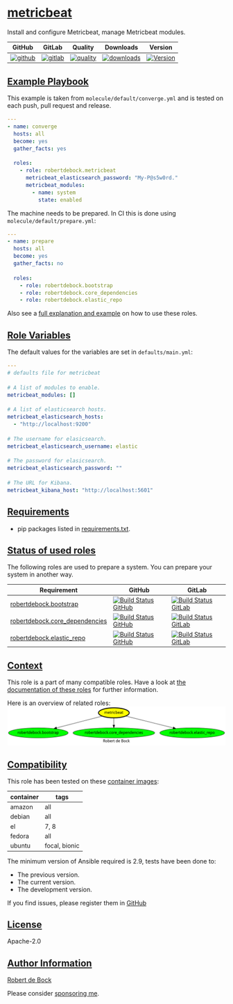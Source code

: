 # [metricbeat](#metricbeat)

Install and configure Metricbeat, manage Metricbeat modules.

|GitHub|GitLab|Quality|Downloads|Version|
|------|------|-------|---------|-------|
|[![github](https://github.com/robertdebock/ansible-role-metricbeat/workflows/Ansible%20Molecule/badge.svg)](https://github.com/robertdebock/ansible-role-metricbeat/actions)|[![gitlab](https://gitlab.com/robertdebock/ansible-role-metricbeat/badges/master/pipeline.svg)](https://gitlab.com/robertdebock/ansible-role-metricbeat)|[![quality](https://img.shields.io/ansible/quality/)](https://galaxy.ansible.com/robertdebock/metricbeat)|[![downloads](https://img.shields.io/ansible/role/d/)](https://galaxy.ansible.com/robertdebock/metricbeat)|[![Version](https://img.shields.io/github/release/robertdebock/ansible-role-metricbeat.svg)](https://github.com/robertdebock/ansible-role-metricbeat/releases/)|

## [Example Playbook](#example-playbook)

This example is taken from `molecule/default/converge.yml` and is tested on each push, pull request and release.
```yaml
---
- name: converge
  hosts: all
  become: yes
  gather_facts: yes

  roles:
    - role: robertdebock.metricbeat
      metricbeat_elasticsearch_password: "My-P@s5w0rd."
      metricbeat_modules:
        - name: system
          state: enabled
```

The machine needs to be prepared. In CI this is done using `molecule/default/prepare.yml`:
```yaml
---
- name: prepare
  hosts: all
  become: yes
  gather_facts: no

  roles:
    - role: robertdebock.bootstrap
    - role: robertdebock.core_dependencies
    - role: robertdebock.elastic_repo
```

Also see a [full explanation and example](https://robertdebock.nl/how-to-use-these-roles.html) on how to use these roles.

## [Role Variables](#role-variables)

The default values for the variables are set in `defaults/main.yml`:
```yaml
---
# defaults file for metricbeat

# A list of modules to enable.
metricbeat_modules: []

# A list of elasticsearch hosts.
metricbeat_elasticsearch_hosts:
  - "http://localhost:9200"

# The username for elasicsearch.
metricbeat_elasticsearch_username: elastic

# The password for elasicsearch.
metricbeat_elasticsearch_password: ""

# The URL for Kibana.
metricbeat_kibana_host: "http://localhost:5601"
```

## [Requirements](#requirements)

- pip packages listed in [requirements.txt](https://github.com/robertdebock/ansible-role-metricbeat/blob/master/requirements.txt).

## [Status of used roles](#status-of-requirements)

The following roles are used to prepare a system. You can prepare your system in another way.

| Requirement | GitHub | GitLab |
|-------------|--------|--------|
|[robertdebock.bootstrap](https://galaxy.ansible.com/robertdebock/bootstrap)|[![Build Status GitHub](https://github.com/robertdebock/ansible-role-bootstrap/workflows/Ansible%20Molecule/badge.svg)](https://github.com/robertdebock/ansible-role-bootstrap/actions)|[![Build Status GitLab ](https://gitlab.com/robertdebock/ansible-role-bootstrap/badges/master/pipeline.svg)](https://gitlab.com/robertdebock/ansible-role-bootstrap)|
|[robertdebock.core_dependencies](https://galaxy.ansible.com/robertdebock/core_dependencies)|[![Build Status GitHub](https://github.com/robertdebock/ansible-role-core_dependencies/workflows/Ansible%20Molecule/badge.svg)](https://github.com/robertdebock/ansible-role-core_dependencies/actions)|[![Build Status GitLab ](https://gitlab.com/robertdebock/ansible-role-core_dependencies/badges/master/pipeline.svg)](https://gitlab.com/robertdebock/ansible-role-core_dependencies)|
|[robertdebock.elastic_repo](https://galaxy.ansible.com/robertdebock/elastic_repo)|[![Build Status GitHub](https://github.com/robertdebock/ansible-role-elastic_repo/workflows/Ansible%20Molecule/badge.svg)](https://github.com/robertdebock/ansible-role-elastic_repo/actions)|[![Build Status GitLab ](https://gitlab.com/robertdebock/ansible-role-elastic_repo/badges/master/pipeline.svg)](https://gitlab.com/robertdebock/ansible-role-elastic_repo)|

## [Context](#context)

This role is a part of many compatible roles. Have a look at [the documentation of these roles](https://robertdebock.nl/) for further information.

Here is an overview of related roles:
![dependencies](https://raw.githubusercontent.com/robertdebock/ansible-role-metricbeat/png/requirements.png "Dependencies")

## [Compatibility](#compatibility)

This role has been tested on these [container images](https://hub.docker.com/u/robertdebock):

|container|tags|
|---------|----|
|amazon|all|
|debian|all|
|el|7, 8|
|fedora|all|
|ubuntu|focal, bionic|

The minimum version of Ansible required is 2.9, tests have been done to:

- The previous version.
- The current version.
- The development version.



If you find issues, please register them in [GitHub](https://github.com/robertdebock/ansible-role-metricbeat/issues)

## [License](#license)

Apache-2.0

## [Author Information](#author-information)

[Robert de Bock](https://robertdebock.nl/)

Please consider [sponsoring me](https://github.com/sponsors/robertdebock).
